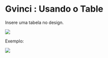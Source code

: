 # Gvinci : Usando o Table

Insere uma tabela no design.

![](http://www.gvinci.com.br/manual/table2gv5.png)

Exemplo:

![](http://www.gvinci.com.br/manual/extable.zoom72.png)

